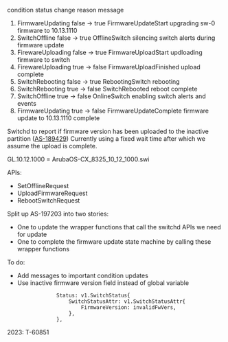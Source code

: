 condition status change reason message 
1. FirmwareUpdating false -> true FirmwareUpdateStart upgrading sw-0 firmware to 10.13.1110 
2. SwitchOffline false -> true OfflineSwitch silencing switch alerts during firmware update 
3. FirewareUploading false -> true FirmwareUploadStart updloading firmware to switch 
4. FirewareUploading true -> false FirmwareUploadFinished upload complete 
5. SwitchRebooting false -> true RebootingSwitch rebooting 
6. SwitchRebooting true -> false SwitchRebooted reboot complete 
7. SwitchOffline true -> false OnlineSwitch enabling switch alerts and events 
8. FirmwareUpdating true -> false FirmwareUpdateComplete firmware update to 10.13.1110 complete

Switchd to report if firmware version has been uploaded to the inactive partition ([AS-189429](https://jira.storage.hpecorp.net/browse/AS-189429 "Provide FW version for the secondary partition in ListSwitches/\"show switch\""))
Currently using a fixed wait time after which we assume the upload is complete.

GL.10.12.1000 = ArubaOS-CX_8325_10_12_1000.swi

APIs:
- SetOfflineRequest
- UploadFirmwareRequest
- RebootSwitchRequest

Split up AS-197203 into two stories:
- One to update the wrapper functions that call the switchd APIs we need for update
- One to complete the firmware update state machine by calling these wrapper functions

To do:
- Add messages to important condition updates
- Use inactive firmware version field instead of global variable

```
				Status: v1.SwitchStatus{
					SwitchStatusAttr: v1.SwitchStatusAttr{
						FirmwareVersion: invalidFwVers,
					},
				},

```

2023: T-60851